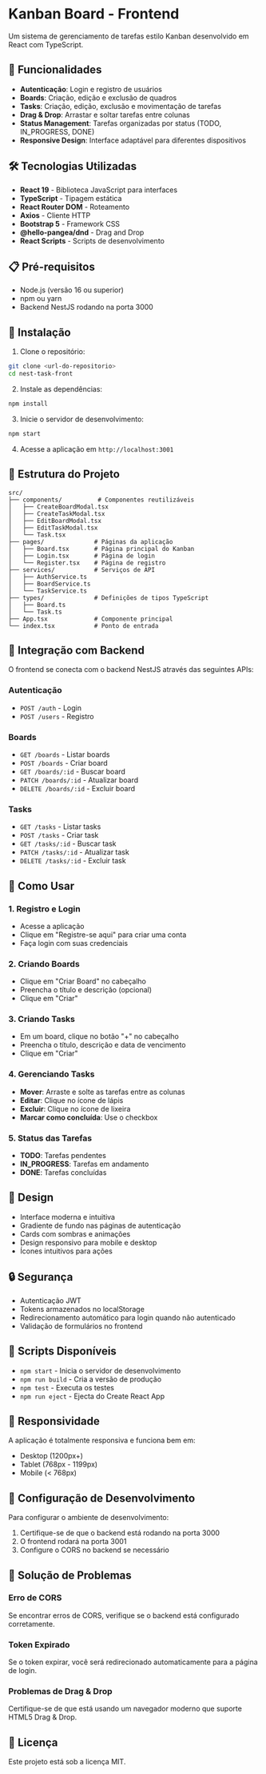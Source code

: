 # Kanban Board - Frontend

Um sistema de gerenciamento de tarefas estilo Kanban desenvolvido em React com TypeScript.

## 🚀 Funcionalidades

- **Autenticação**: Login e registro de usuários
- **Boards**: Criação, edição e exclusão de quadros
- **Tasks**: Criação, edição, exclusão e movimentação de tarefas
- **Drag & Drop**: Arrastar e soltar tarefas entre colunas
- **Status Management**: Tarefas organizadas por status (TODO, IN_PROGRESS, DONE)
- **Responsive Design**: Interface adaptável para diferentes dispositivos

## 🛠️ Tecnologias Utilizadas

- **React 19** - Biblioteca JavaScript para interfaces
- **TypeScript** - Tipagem estática
- **React Router DOM** - Roteamento
- **Axios** - Cliente HTTP
- **Bootstrap 5** - Framework CSS
- **@hello-pangea/dnd** - Drag and Drop
- **React Scripts** - Scripts de desenvolvimento

## 📋 Pré-requisitos

- Node.js (versão 16 ou superior)
- npm ou yarn
- Backend NestJS rodando na porta 3000

## 🔧 Instalação

1. Clone o repositório:
```bash
git clone <url-do-repositorio>
cd nest-task-front
```

2. Instale as dependências:
```bash
npm install
```

3. Inicie o servidor de desenvolvimento:
```bash
npm start
```

4. Acesse a aplicação em `http://localhost:3001`

## 📁 Estrutura do Projeto

```
src/
├── components/          # Componentes reutilizáveis
│   ├── CreateBoardModal.tsx
│   ├── CreateTaskModal.tsx
│   ├── EditBoardModal.tsx
│   ├── EditTaskModal.tsx
│   └── Task.tsx
├── pages/              # Páginas da aplicação
│   ├── Board.tsx       # Página principal do Kanban
│   ├── Login.tsx       # Página de login
│   └── Register.tsx    # Página de registro
├── services/           # Serviços de API
│   ├── AuthService.ts
│   ├── BoardService.ts
│   └── TaskService.ts
├── types/              # Definições de tipos TypeScript
│   ├── Board.ts
│   └── Task.ts
├── App.tsx             # Componente principal
└── index.tsx           # Ponto de entrada
```

## 🔌 Integração com Backend

O frontend se conecta com o backend NestJS através das seguintes APIs:

### Autenticação
- `POST /auth` - Login
- `POST /users` - Registro

### Boards
- `GET /boards` - Listar boards
- `POST /boards` - Criar board
- `GET /boards/:id` - Buscar board
- `PATCH /boards/:id` - Atualizar board
- `DELETE /boards/:id` - Excluir board

### Tasks
- `GET /tasks` - Listar tasks
- `POST /tasks` - Criar task
- `GET /tasks/:id` - Buscar task
- `PATCH /tasks/:id` - Atualizar task
- `DELETE /tasks/:id` - Excluir task

## 🎯 Como Usar

### 1. Registro e Login
- Acesse a aplicação
- Clique em "Registre-se aqui" para criar uma conta
- Faça login com suas credenciais

### 2. Criando Boards
- Clique em "Criar Board" no cabeçalho
- Preencha o título e descrição (opcional)
- Clique em "Criar"

### 3. Criando Tasks
- Em um board, clique no botão "+" no cabeçalho
- Preencha o título, descrição e data de vencimento
- Clique em "Criar"

### 4. Gerenciando Tasks
- **Mover**: Arraste e solte as tarefas entre as colunas
- **Editar**: Clique no ícone de lápis
- **Excluir**: Clique no ícone de lixeira
- **Marcar como concluída**: Use o checkbox

### 5. Status das Tarefas
- **TODO**: Tarefas pendentes
- **IN_PROGRESS**: Tarefas em andamento
- **DONE**: Tarefas concluídas

## 🎨 Design

- Interface moderna e intuitiva
- Gradiente de fundo nas páginas de autenticação
- Cards com sombras e animações
- Design responsivo para mobile e desktop
- Ícones intuitivos para ações

## 🔒 Segurança

- Autenticação JWT
- Tokens armazenados no localStorage
- Redirecionamento automático para login quando não autenticado
- Validação de formulários no frontend

## 🚀 Scripts Disponíveis

- `npm start` - Inicia o servidor de desenvolvimento
- `npm run build` - Cria a versão de produção
- `npm test` - Executa os testes
- `npm run eject` - Ejecta do Create React App

## 📱 Responsividade

A aplicação é totalmente responsiva e funciona bem em:
- Desktop (1200px+)
- Tablet (768px - 1199px)
- Mobile (< 768px)

## 🔧 Configuração de Desenvolvimento

Para configurar o ambiente de desenvolvimento:

1. Certifique-se de que o backend está rodando na porta 3000
2. O frontend rodará na porta 3001
3. Configure o CORS no backend se necessário

## 🐛 Solução de Problemas

### Erro de CORS
Se encontrar erros de CORS, verifique se o backend está configurado corretamente.

### Token Expirado
Se o token expirar, você será redirecionado automaticamente para a página de login.

### Problemas de Drag & Drop
Certifique-se de que está usando um navegador moderno que suporte HTML5 Drag & Drop.

## 📄 Licença

Este projeto está sob a licença MIT.
